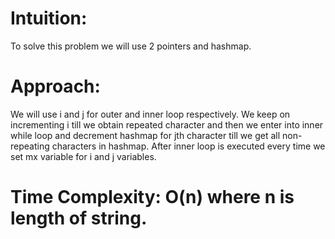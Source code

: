 # Intuition:
To solve this problem we will use 2 pointers and hashmap.
# Approach:
We will use i and j for outer and inner loop respectively. We keep on incrementing i till we obtain repeated character and then we enter into inner while loop and decrement hashmap for jth character till we get all non-repeating characters in hashmap. After inner loop is executed every time we set mx variable for i and j variables.
# Time Complexity: O(n) where n is length of string.

